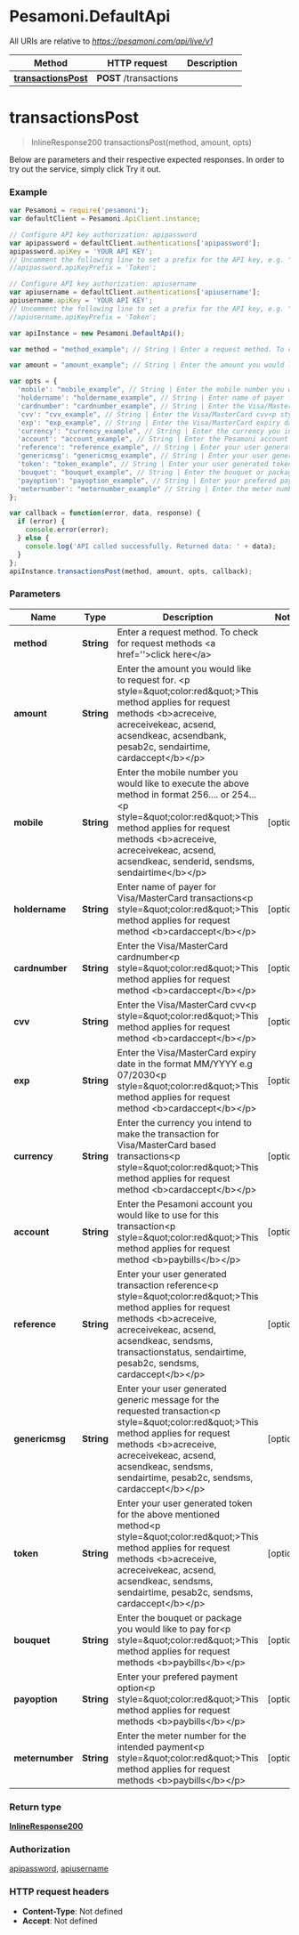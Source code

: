 # Pesamoni.DefaultApi

All URIs are relative to *https://pesamoni.com/api/live/v1*

Method | HTTP request | Description
------------- | ------------- | -------------
[**transactionsPost**](DefaultApi.md#transactionsPost) | **POST** /transactions | 


<a name="transactionsPost"></a>
# **transactionsPost**
> InlineResponse200 transactionsPost(method, amount, opts)



Below are parameters and their respective expected responses. In order to try out the service, simply click Try it out.

### Example
```javascript
var Pesamoni = require('pesamoni');
var defaultClient = Pesamoni.ApiClient.instance;

// Configure API key authorization: apipassword
var apipassword = defaultClient.authentications['apipassword'];
apipassword.apiKey = 'YOUR API KEY';
// Uncomment the following line to set a prefix for the API key, e.g. "Token" (defaults to null)
//apipassword.apiKeyPrefix = 'Token';

// Configure API key authorization: apiusername
var apiusername = defaultClient.authentications['apiusername'];
apiusername.apiKey = 'YOUR API KEY';
// Uncomment the following line to set a prefix for the API key, e.g. "Token" (defaults to null)
//apiusername.apiKeyPrefix = 'Token';

var apiInstance = new Pesamoni.DefaultApi();

var method = "method_example"; // String | Enter a request method. To check for request methods <a href=''>click here</a>

var amount = "amount_example"; // String | Enter the amount you would like to request for. <p style=\"color:red\">This method applies for request methods <b>acreceive, acreceivekeac, acsend, acsendkeac, acsendbank, pesab2c, sendairtime, cardaccept</b></p>

var opts = { 
  'mobile': "mobile_example", // String | Enter the mobile number you would like to execute the above method in format 256.... or 254...<p style=\"color:red\">This method applies for request methods <b>acreceive, acreceivekeac, acsend, acsendkeac, senderid, sendsms, sendairtime</b></p>
  'holdername': "holdername_example", // String | Enter name of payer for Visa/MasterCard transactions<p style=\"color:red\">This method applies for request method <b>cardaccept</b></p>
  'cardnumber': "cardnumber_example", // String | Enter the Visa/MasterCard cardnumber<p style=\"color:red\">This method applies for request method <b>cardaccept</b></p>
  'cvv': "cvv_example", // String | Enter the Visa/MasterCard cvv<p style=\"color:red\">This method applies for request method <b>cardaccept</b></p>
  'exp': "exp_example", // String | Enter the Visa/MasterCard expiry date in the format MM/YYYY e.g 07/2030<p style=\"color:red\">This method applies for request method <b>cardaccept</b></p>
  'currency': "currency_example", // String | Enter the currency you intend to make the transaction for Visa/MasterCard based transactions<p style=\"color:red\">This method applies for request method <b>cardaccept</b></p>
  'account': "account_example", // String | Enter the Pesamoni account you would like to use for this transaction<p style=\"color:red\">This method applies for request method <b>paybills</b></p>
  'reference': "reference_example", // String | Enter your user generated transaction reference<p style=\"color:red\">This method applies for request methods <b>acreceive, acreceivekeac, acsend, acsendkeac, sendsms, transactionstatus, sendairtime, pesab2c, sendsms, cardaccept</b></p>
  'genericmsg': "genericmsg_example", // String | Enter your user generated generic message for the requested transaction<p style=\"color:red\">This method applies for request methods <b>acreceive, acreceivekeac, acsend, acsendkeac, sendsms, sendairtime, pesab2c, sendsms, cardaccept</b></p>
  'token': "token_example", // String | Enter your user generated token for the above mentioned method<p style=\"color:red\">This method applies for request methods <b>acreceive, acreceivekeac, acsend, acsendkeac, sendsms, sendairtime, pesab2c, sendsms, cardaccept</b></p>
  'bouquet': "bouquet_example", // String | Enter the bouquet or package you would like to pay for<p style=\"color:red\">This method applies for request methods <b>paybills</b></p>
  'payoption': "payoption_example", // String | Enter your prefered payment option<p style=\"color:red\">This method applies for request methods <b>paybills</b></p>
  'meternumber': "meternumber_example" // String | Enter the meter number for the intended payment<p style=\"color:red\">This method applies for request methods <b>paybills</b></p>
};

var callback = function(error, data, response) {
  if (error) {
    console.error(error);
  } else {
    console.log('API called successfully. Returned data: ' + data);
  }
};
apiInstance.transactionsPost(method, amount, opts, callback);
```

### Parameters

Name | Type | Description  | Notes
------------- | ------------- | ------------- | -------------
 **method** | **String**| Enter a request method. To check for request methods &lt;a href&#x3D;&#39;&#39;&gt;click here&lt;/a&gt; | 
 **amount** | **String**| Enter the amount you would like to request for. &lt;p style&#x3D;\&quot;color:red\&quot;&gt;This method applies for request methods &lt;b&gt;acreceive, acreceivekeac, acsend, acsendkeac, acsendbank, pesab2c, sendairtime, cardaccept&lt;/b&gt;&lt;/p&gt; | 
 **mobile** | **String**| Enter the mobile number you would like to execute the above method in format 256.... or 254...&lt;p style&#x3D;\&quot;color:red\&quot;&gt;This method applies for request methods &lt;b&gt;acreceive, acreceivekeac, acsend, acsendkeac, senderid, sendsms, sendairtime&lt;/b&gt;&lt;/p&gt; | [optional] 
 **holdername** | **String**| Enter name of payer for Visa/MasterCard transactions&lt;p style&#x3D;\&quot;color:red\&quot;&gt;This method applies for request method &lt;b&gt;cardaccept&lt;/b&gt;&lt;/p&gt; | [optional] 
 **cardnumber** | **String**| Enter the Visa/MasterCard cardnumber&lt;p style&#x3D;\&quot;color:red\&quot;&gt;This method applies for request method &lt;b&gt;cardaccept&lt;/b&gt;&lt;/p&gt; | [optional] 
 **cvv** | **String**| Enter the Visa/MasterCard cvv&lt;p style&#x3D;\&quot;color:red\&quot;&gt;This method applies for request method &lt;b&gt;cardaccept&lt;/b&gt;&lt;/p&gt; | [optional] 
 **exp** | **String**| Enter the Visa/MasterCard expiry date in the format MM/YYYY e.g 07/2030&lt;p style&#x3D;\&quot;color:red\&quot;&gt;This method applies for request method &lt;b&gt;cardaccept&lt;/b&gt;&lt;/p&gt; | [optional] 
 **currency** | **String**| Enter the currency you intend to make the transaction for Visa/MasterCard based transactions&lt;p style&#x3D;\&quot;color:red\&quot;&gt;This method applies for request method &lt;b&gt;cardaccept&lt;/b&gt;&lt;/p&gt; | [optional] 
 **account** | **String**| Enter the Pesamoni account you would like to use for this transaction&lt;p style&#x3D;\&quot;color:red\&quot;&gt;This method applies for request method &lt;b&gt;paybills&lt;/b&gt;&lt;/p&gt; | [optional] 
 **reference** | **String**| Enter your user generated transaction reference&lt;p style&#x3D;\&quot;color:red\&quot;&gt;This method applies for request methods &lt;b&gt;acreceive, acreceivekeac, acsend, acsendkeac, sendsms, transactionstatus, sendairtime, pesab2c, sendsms, cardaccept&lt;/b&gt;&lt;/p&gt; | [optional] 
 **genericmsg** | **String**| Enter your user generated generic message for the requested transaction&lt;p style&#x3D;\&quot;color:red\&quot;&gt;This method applies for request methods &lt;b&gt;acreceive, acreceivekeac, acsend, acsendkeac, sendsms, sendairtime, pesab2c, sendsms, cardaccept&lt;/b&gt;&lt;/p&gt; | [optional] 
 **token** | **String**| Enter your user generated token for the above mentioned method&lt;p style&#x3D;\&quot;color:red\&quot;&gt;This method applies for request methods &lt;b&gt;acreceive, acreceivekeac, acsend, acsendkeac, sendsms, sendairtime, pesab2c, sendsms, cardaccept&lt;/b&gt;&lt;/p&gt; | [optional] 
 **bouquet** | **String**| Enter the bouquet or package you would like to pay for&lt;p style&#x3D;\&quot;color:red\&quot;&gt;This method applies for request methods &lt;b&gt;paybills&lt;/b&gt;&lt;/p&gt; | [optional] 
 **payoption** | **String**| Enter your prefered payment option&lt;p style&#x3D;\&quot;color:red\&quot;&gt;This method applies for request methods &lt;b&gt;paybills&lt;/b&gt;&lt;/p&gt; | [optional] 
 **meternumber** | **String**| Enter the meter number for the intended payment&lt;p style&#x3D;\&quot;color:red\&quot;&gt;This method applies for request methods &lt;b&gt;paybills&lt;/b&gt;&lt;/p&gt; | [optional] 

### Return type

[**InlineResponse200**](InlineResponse200.md)

### Authorization

[apipassword](../README.md#apipassword), [apiusername](../README.md#apiusername)

### HTTP request headers

 - **Content-Type**: Not defined
 - **Accept**: Not defined

